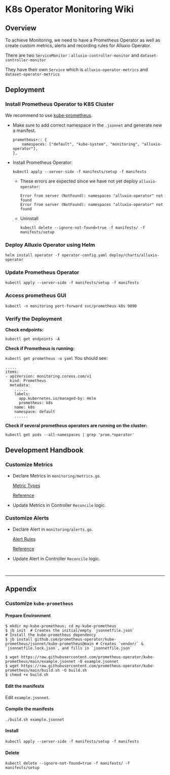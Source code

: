 # K8s Operator Monitoring Wiki

## Overview
To achieve Monitoring, we need to have a Prometheus Operator as well as create custom metrics, alerts and recording rules for Alluxio Operator.

There are two `ServiceMonitor` : `alluxio-controller-monitor` and  `dataset-controller-monitor`

They have their own `Service` which is `alluxio-operator-metrics` and `dataset-operator-metrics`

## Deployment
### Install Prometheus Operator to K8S Cluster
We recommend to use [kube-prometheus](https://github.com/prometheus-operator/kube-prometheus).

- Make sure to add correct namespace in the `.jsonnet` and generate new a manifest.
    ```
    prometheus+:: {
        namespaces: ["default", "kube-system", "monitoring", "alluxio-operator"],
    },
    ```

-  Install Prometheus Operator: 
    ```shell
    kubectl apply --server-side -f manifests/setup -f manifests
    ```

    -  These errors are expected since we have not yet deploy `alluxio-operator`:
        ```shell
        Error from server (NotFound): namespaces "alluxio-operator" not found
        Error from server (NotFound): namespaces "alluxio-operator" not found
        ```

    - Uninstall
        ```shell
        kubectl delete --ignore-not-found=true -f manifests/ -f manifests/setup
        ```

### Deploy Alluxio Operator using Helm
```shell
helm install operator -f operator-config.yaml deploy/charts/alluxio-operator
```

### Update Prometheus Operator
```shell
kubectl apply --server-side -f manifests/setup -f manifests
```


### Access prometheus GUI
`kubectl -n monitoring port-forward svc/prometheus-k8s 9090`

### Verify the Deployment
**Check endpoints:**

`kubectl get endpoints -A`

**Check if Prometheus is running:**

`kubectl get prometheus -o yaml`
You should see:
```
.....
items:
- apiVersion: monitoring.coreos.com/v1
  kind: Prometheus
  metadata:
    ......
    labels:
      app.kubernetes.io/managed-by: Helm
      prometheus: k8s
    name: k8s
    namespace: default
    ......
```

**Check if several prometheus operators are running on the cluster:**

`kubectl get pods --all-namespaces | grep 'prom.*operator'`


## Development Handbook
### Customize Metrics

- Declare Metrics in `monitoring/metrics.go`.

    [Metric Types](https://prometheus.io/docs/concepts/metric_types/)

    [Reference](https://github.com/operator-framework/operator-sdk/blob/master/testdata/go/v4/monitoring/memcached-operator/monitoring/metrics.go)

- Update Metrics in Controller `Reconcile` logic.


### Customize Alerts
- Declare Alert in `monitoring/alerts.go`.

    [Alert Rules](https://prometheus.io/docs/prometheus/latest/configuration/alerting_rules/)

    [Reference](https://github.com/operator-framework/operator-sdk/blob/master/testdata/go/v4/monitoring/memcached-operator/monitoring/alerts.go)

- Update Alert in Controller `Reconcile` logic.


<br>

-----------
## Appendix

### Customize `kube-prometheus`
#### Prepare Environment
```shell
$ mkdir my-kube-prometheus; cd my-kube-prometheus
$ jb init  # Creates the initial/empty `jsonnetfile.json`
# Install the kube-prometheus dependency
$ jb install github.com/prometheus-operator/kube-prometheus/jsonnet/kube-prometheus@main # Creates `vendor/` & `jsonnetfile.lock.json`, and fills in `jsonnetfile.json`

$ wget https://raw.githubusercontent.com/prometheus-operator/kube-prometheus/main/example.jsonnet -O example.jsonnet
$ wget https://raw.githubusercontent.com/prometheus-operator/kube-prometheus/main/build.sh -O build.sh
$ chmod +x build.sh
```
#### Edit the manifests
Edit `example.jsonnet`.

#### Compile the manifests
`./build.sh example.jsonnet`

#### Install
```shell
kubectl apply --server-side -f manifests/setup -f manifests
```
#### Delete
```shell
kubectl delete --ignore-not-found=true -f manifests/ -f manifests/setup
```
